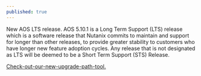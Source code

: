 ```yaml
---
published: true
---
```


New AOS LTS release. AOS 5.10.1 is a Long Term Support (LTS) release which is a software release that Nutanix commits to maintain and support for longer than other releases, to provide greater stability to customers who have longer new feature adoption cycles. Any release that is not designated as LTS will be deemed to be a Short Term Support (STS) Release.

[Check-out-our-new-upgrade-path-tool.](https://portal.nutanix.com/#/page/upgradePaths)
